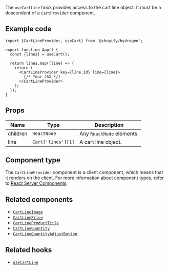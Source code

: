 <!-- This file is generated from source code in the Shopify/hydrogen repo. Edit the files in /packages/hydrogen/src/components/CartLineProvider and run 'yarn generate-docs' at the root of this repo. For more information, refer to https://github.com/Shopify/shopify-dev/blob/main/content/internal/operations/reference-docs/hydrogen.md. -->

The `useCartLine` hook provides access to the cart line object. It must be a descendent of a `CartProvider` component.

## Example code

```tsx
import {CartLineProvider, useCart} from '@shopify/hydrogen';

export function App() {
  const {lines} = useCart();

  return lines.map((line) => {
    return (
      <CartLineProvider key={line.id} line={line}>
        {/* Your JSX */}
      </CartLineProvider>
    );
  });
}
```

## Props

| Name     | Type                          | Description               |
| -------- | ----------------------------- | ------------------------- |
| children | <code>ReactNode</code>        | Any `ReactNode` elements. |
| line     | <code>Cart['lines'][1]</code> | A cart line object.       |

## Component type

The `CartLineProvider` component is a client component, which means that it renders on the client. For more information about component types, refer to [React Server Components](/custom-storefronts/hydrogen/framework/react-server-components).

## Related components

- [`CartLineImage`](/api/hydrogen/components/cart/cartlineimage)
- [`CartLinePrice`](/api/hydrogen/components/cart/cartlineprice)
- [`CartLineProductTitle`](/api/hydrogen/components/cart/cartlineproducttitle)
- [`CartLineQuantity`](/api/hydrogen/components/cart/cartlinequantity)
- [`CartLineQuantityAdjustButton`](/api/hydrogen/components/cart/cartlinequantityadjustbutton)

## Related hooks

- [`useCartLine`](/api/hydrogen/hooks/cart/usecartline)
